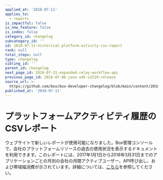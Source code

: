 ```yaml
---
applied_at: '2018-07-11'
applies_to:
  - reports
is_impactful: false
is_new_feature: false
is_index: false
category_id: changelog
subcategory_id: ''
id: 2018-07-11-historical-platform-activity-csv-report
rank: null
total_steps: null
type: changelog
sibling_id: ''
parent_id: changelog
next_page_id: 2018-07-31-expanded-relay-workflow-api
previous_page_id: 2018-07-06-java-sdk-v2210-release
source_url: >-
  https://github.com/box/box-developer-changelog/blob/main/content/2018/07-11-historical-platform-activity-csv-report.md
published_at: '2018-07-11'
---
```

# プラットフォームアクティビティ履歴のCSVレポート

ウェブサイトで新しいレポートが使用可能になりました。Box管理コンソールで、会社のプラットフォームリソースの過去の使用状況を表示するドキュメントを利用できます。このレポートには、2017年1月1日から2018年3月31日までのアプリケーションごとの月別の会社の月間アクティブユーザー、API呼び出し、および帯域幅消費が示されています。詳細については、[こちら][platform_activity_csv]を参照してください。

[platform_activity_csv]: https://community.box.com/t5/How-to-Guides-for-Admins/Running-the-Platform-Activity-Report/ta-p/58620
